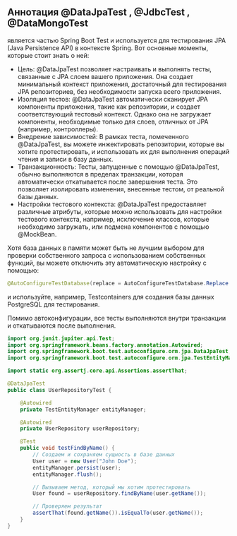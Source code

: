 ## Аннотация @DataJpaTest , @JdbcTest , @DataMongoTest
является частью Spring Boot Test и используется для тестирования JPA (Java Persistence API) в контексте Spring. Вот основные моменты, которые стоит знать о ней:

- Цель: @DataJpaTest позволяет настраивать и выполнять тесты, связанные с JPA слоем вашего приложения. Она создает минимальный контекст приложения, достаточный для тестирования JPA репозиториев, без необходимости запуска всего приложения.
- Изоляция тестов: @DataJpaTest автоматически сканирует JPA компоненты приложения, такие как репозитории, и создает соответствующий тестовый контекст. Однако она не загружает компоненты, необходимые только для слоев, отличных от JPA (например, контроллеры).
- Внедрение зависимостей: В рамках теста, помеченного @DataJpaTest, вы можете инжектировать репозитории, которые вы хотите протестировать, и использовать их для выполнения операций чтения и записи в базу данных.
- Транзакционность: Тесты, запущенные с помощью @DataJpaTest, обычно выполняются в пределах транзакции, которая автоматически откатывается после завершения теста. Это позволяет изолировать изменения, внесенные тестом, от реальной базы данных.
- Настройки тестового контекста: @DataJpaTest предоставляет различные атрибуты, которые можно использовать для настройки тестового контекста, например, исключение классов, которые необходимо загружать, или подмена компонентов с помощью @MockBean.


Хотя база данных в памяти может быть не лучшим выбором для проверки собственного запроса с использованием собственных функций, вы можете отключить эту автоматическую настройку с помощью:

```java
@AutoConfigureTestDatabase(replace = AutoConfigureTestDatabase.Replace.NONE)
```
и используйте, например, Testcontainers для создания базы данных PostgreSQL для тестирования.

Помимо автоконфигурации, все тесты выполняются внутри транзакции и откатываются после выполнения.

```java
import org.junit.jupiter.api.Test;
import org.springframework.beans.factory.annotation.Autowired;
import org.springframework.boot.test.autoconfigure.orm.jpa.DataJpaTest;
import org.springframework.boot.test.autoconfigure.orm.jpa.TestEntityManager;

import static org.assertj.core.api.Assertions.assertThat;

@DataJpaTest
public class UserRepositoryTest {

    @Autowired
    private TestEntityManager entityManager;

    @Autowired
    private UserRepository userRepository;

    @Test
    public void testFindByName() {
        // Создаем и сохраняем сущность в базе данных
        User user = new User("John Doe");
        entityManager.persist(user);
        entityManager.flush();

        // Вызываем метод, который мы хотим протестировать
        User found = userRepository.findByName(user.getName());

        // Проверяем результат
        assertThat(found.getName()).isEqualTo(user.getName());
    }
}
```